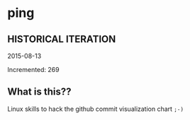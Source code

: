 # ping

## HISTORICAL ITERATION
2015-08-13

Incremented: 269

## What is this?? 
Linux skills to hack the github commit visualization chart `;-)`
